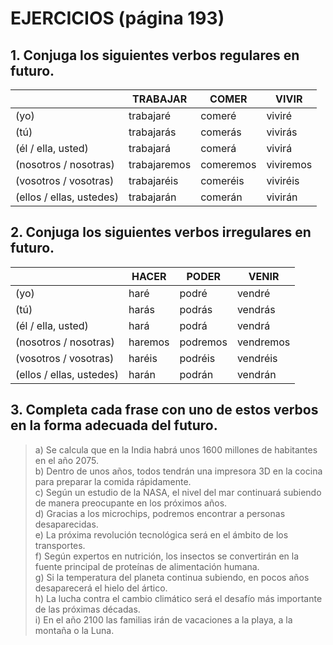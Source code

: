 # EJERCICIOS (página 193)

## 1. Conjuga los siguientes verbos regulares en futuro.

|                          | TRABAJAR     | COMER     | VIVIR     |
| ------------------------ | ------------ | --------- | --------- |
| (yo)                     | trabajaré    | comeré    | viviré    |
| (tú)                     | trabajarás   | comerás   | vivirás   |
| (él / ella, usted)       | trabajará    | comerá    | vivirá    |
| (nosotros / nosotras)    | trabajaremos | comeremos | viviremos |
| (vosotros / vosotras)    | trabajaréis  | comeréis  | viviréis  |
| (ellos / ellas, ustedes) | trabajarán   | comerán   | vivirán   |

## 2. Conjuga los siguientes verbos irregulares en futuro.

|                          | HACER   | PODER    | VENIR     |
| ------------------------ | ------- | -------- | --------- |
| (yo)                     | haré    | podré    | vendré    |
| (tú)                     | harás   | podrás   | vendrás   |
| (él / ella, usted)       | hará    | podrá    | vendrá    |
| (nosotros / nosotras)    | haremos | podremos | vendremos |
| (vosotros / vosotras)    | haréis  | podréis  | vendréis  |
| (ellos / ellas, ustedes) | harán   | podrán   | vendrán   |

## 3. Completa cada frase con uno de estos verbos en la forma adecuada del futuro.

> a) Se calcula que en la India habrá unos 1600 millones de habitantes en el año 2075.  
> b) Dentro de unos años, todos tendrán una impresora 3D en la cocina para preparar la comida rápidamente.  
> c) Según un estudio de la NASA, el nivel del mar continuará subiendo de manera preocupante en los próximos años.  
> d) Gracias a los microchips, podremos encontrar a personas desaparecidas.  
> e) La próxima revolución tecnológica será en el ámbito de los transportes.  
> f) Según expertos en nutrición, los insectos se convertirán en la fuente principal de proteínas de alimentación
> humana.  
> g) Si la temperatura del planeta continua subiendo, en pocos años desaparecerá el hielo del ártico.  
> h) La lucha contra el cambio climático será el desafío más importante de las próximas décadas.  
> i) En el año 2100 las familias irán de vacaciones a la playa, a la montaña o la Luna.
